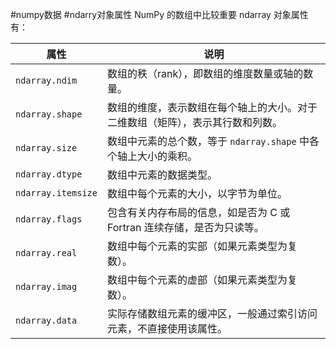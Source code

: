 #numpy数据 #ndarry对象属性
NumPy 的数组中比较重要 ndarray 对象属性有：

|属性|说明|
|---|---|
|`ndarray.ndim`|数组的秩（rank），即数组的维度数量或轴的数量。|
|`ndarray.shape`|数组的维度，表示数组在每个轴上的大小。对于二维数组（矩阵），表示其行数和列数。|
|`ndarray.size`|数组中元素的总个数，等于 `ndarray.shape` 中各个轴上大小的乘积。|
|`ndarray.dtype`|数组中元素的数据类型。|
|`ndarray.itemsize`|数组中每个元素的大小，以字节为单位。|
|`ndarray.flags`|包含有关内存布局的信息，如是否为 C 或 Fortran 连续存储，是否为只读等。|
|`ndarray.real`|数组中每个元素的实部（如果元素类型为复数）。|
|`ndarray.imag`|数组中每个元素的虚部（如果元素类型为复数）。|
|`ndarray.data`|实际存储数组元素的缓冲区，一般通过索引访问元素，不直接使用该属性。|
